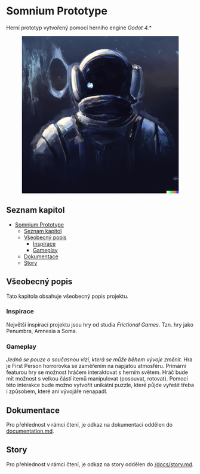 # Somnium Prototype
Herní prototyp vytvořený pomocí herního engine *Godot 4.**

<p align="center">
  <img src="https://github.com/AeriftGames/Somnium/blob/develop/docs/img/project_logo.png" alt="Ukázka"/>
</p>

## Seznam kapitol
- [Somnium Prototype](#somnium-prototype)
  * [Seznam kapitol](#seznam-kapitol)
  * [Všeobecný popis](#v-eobecn--popis)
    + [Inspirace](#inspirace)
    + [Gameplay](#gameplay)
  * [Dokumentace](#dokumentace)
  * [Story](#story)

## Všeobecný popis
Tato kapitola obsahuje všeobecný popis projektu.

### Inspirace
Největší inspirací projektu jsou hry od studia *Frictional Games*. Tzn. hry jako Penumbra, Amnesia a Soma.

### Gameplay
*Jedná se pouze o současnou vizi, která se může během vývoje změnit.*
Hra je First Person horrorovka se zaměřením na napjatou atmosféru. Primární featurou hry se možnost hráčem interaktovat s herním světem. Hráč bude mít možnost s velkou částí itemů manipulovat (posouvat, rotovat). Pomocí této interakce bude možno vytvořit unikátní puzzle, které půjde vyřešit třeba i způsobem, které ani vývojáře nenapadl.

## Dokumentace
Pro přehlednost v rámci čtení, je odkaz na dokumentaci oddělen do [documentation.md](/docs/documentation.md).

## Story
Pro přehlednost v rámci čtení, je odkaz na story oddělen do [/docs/story.md](/docs/story.md).
